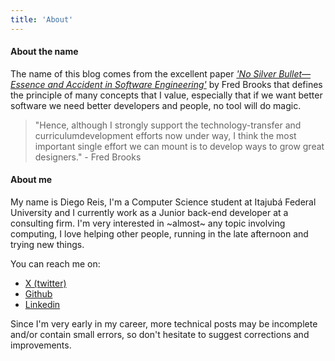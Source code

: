 ```yaml
---
title: 'About'
---
```


#### About the name

The name of this blog comes from the excellent paper [_'No Silver Bullet—Essence and Accident in Software Engineering'_](https://www.cs.dartmouth.edu/~cs50/Reading/NoSilverBullet.pdf) by Fred Brooks that defines the principle of many concepts that I value, especially that if we want better software we need better developers and people, no tool will do magic.

> "Hence, although I strongly support the technology-transfer and curriculumdevelopment efforts now under way, I think the most important single effort we can mount is to develop ways to grow great designers." - Fred Brooks

#### About me

My name is Diego Reis, I'm a Computer Science student at Itajubá Federal University and I currently work as a Junior back-end developer at a consulting firm. I'm very interested in ~almost~ any topic involving computing, I love helping other people, running in the late afternoon and trying new things.

You can reach me on:

- [ X (twitter) ](https://x.com/el_yawd)
- [Github](https://github.com/diegoreis42)
- [Linkedin](https://www.linkedin.com/in/diegovarella/)
  

Since I'm very early in my career, more technical posts may be incomplete and/or contain small errors, so don't hesitate to suggest corrections and improvements.
